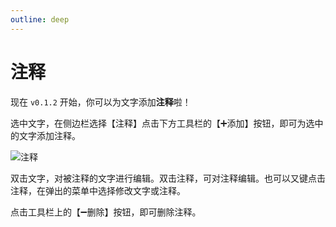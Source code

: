 ```yaml
---
outline: deep
---
```


# 注释

现在 `v0.1.2` 开始，你可以为文字添加**注释**啦！

选中文字，在侧边栏选择【注释】点击下方工具栏的【➕添加】按钮，即可为选中的文字添加注释。

![注释](/images/comment.png)

双击文字，对被注释的文字进行编辑。双击注释，可对注释编辑。也可以又键点击注释，在弹出的菜单中选择修改文字或注释。

点击工具栏上的【➖删除】按钮，即可删除注释。